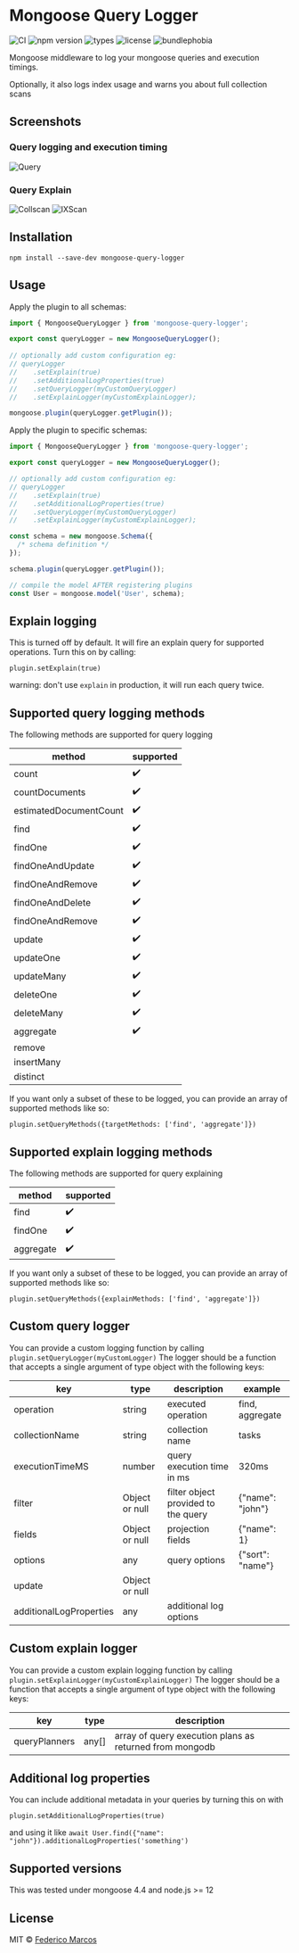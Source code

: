 # Mongoose Query Logger

![CI](https://github.com/marcosfede/mongoose-query-logger/workflows/CI/badge.svg) 
![npm version](https://badgen.net/npm/v/mongoose-query-logger)
![types](https://badgen.net/npm/types/mongoose-query-logger)
![license](https://badgen.net/npm/license/mongoose-query-logger)
![bundlephobia](https://badgen.net/bundlephobia/min/react)

Mongoose middleware to log your mongoose queries and execution timings.

Optionally, it also logs index usage and warns you about full collection scans

## Screenshots
### Query logging and execution timing
![Query](img/query.png)

### Query Explain
![Collscan](img/collscan.png)
![IXScan](img/ixscan.png)


## Installation

```
npm install --save-dev mongoose-query-logger
```

## Usage

Apply the plugin to all schemas:

```typescript
import { MongooseQueryLogger } from 'mongoose-query-logger';

export const queryLogger = new MongooseQueryLogger();
 
// optionally add custom configuration eg:
// queryLogger
//    .setExplain(true)
//    .setAdditionalLogProperties(true)
//    .setQueryLogger(myCustomQueryLogger)
//    .setExplainLogger(myCustomExplainLogger);

mongoose.plugin(queryLogger.getPlugin());
```

Apply the plugin to specific schemas:

```typescript
import { MongooseQueryLogger } from 'mongoose-query-logger';

export const queryLogger = new MongooseQueryLogger();

// optionally add custom configuration eg:
// queryLogger
//    .setExplain(true)
//    .setAdditionalLogProperties(true)
//    .setQueryLogger(myCustomQueryLogger)
//    .setExplainLogger(myCustomExplainLogger);

const schema = new mongoose.Schema({
  /* schema definition */
});

schema.plugin(queryLogger.getPlugin());

// compile the model AFTER registering plugins
const User = mongoose.model('User', schema);
```

## Explain logging

This is turned off by default. It will fire an explain query for supported operations.
Turn this on by calling: 

```plugin.setExplain(true)```

warning: don't use `explain` in production, it will run each query twice.

## Supported query logging methods
The following methods are supported for query logging

| method | supported |
| --------------- | --------------- |
| count | :heavy_check_mark: |
| countDocuments | :heavy_check_mark: |
| estimatedDocumentCount | :heavy_check_mark: |
| find | :heavy_check_mark: |
| findOne | :heavy_check_mark: |
| findOneAndUpdate | :heavy_check_mark: |
| findOneAndRemove | :heavy_check_mark: |
| findOneAndDelete | :heavy_check_mark: |
| findOneAndRemove | :heavy_check_mark: |
| update | :heavy_check_mark: |
| updateOne | :heavy_check_mark: |
| updateMany | :heavy_check_mark: |
| deleteOne | :heavy_check_mark: |
| deleteMany | :heavy_check_mark: |
| aggregate | :heavy_check_mark: |
| remove |  |
| insertMany |  |
| distinct |  |

If you want only a subset of these to be logged, you can provide an array of supported methods like so:

```
plugin.setQueryMethods({targetMethods: ['find', 'aggregate']})
```

## Supported explain logging methods
The following methods are supported for query explaining

| method | supported |
| --------------- | --------------- |
| find | :heavy_check_mark: |
| findOne | :heavy_check_mark: |
| aggregate | :heavy_check_mark: |

If you want only a subset of these to be logged, you can provide an array of supported methods like so:

```
plugin.setQueryMethods({explainMethods: ['find', 'aggregate']})
```

## Custom query logger
You can provide a custom logging function by calling `plugin.setQueryLogger(myCustomLogger)`
The logger should be a function that accepts a single argument of type object with the following keys:

| key | type | description | example |
| --------------- | --------------- | --------------- | --------------- |
| operation | string | executed operation | find, aggregate |
| collectionName | string | collection name | tasks |
| executionTimeMS | number | query execution time in ms | 320ms |
| filter | Object or null  | filter object provided to the query | {"name": "john"} |
| fields | Object or null | projection fields | {"name": 1} |
| options | any | query options | {"sort": "name"} |
| update | Object or null |  |  |
| additionalLogProperties | any | additional log options |  |


## Custom explain logger
You can provide a custom explain logging function by calling `plugin.setExplainLogger(myCustomExplainLogger)`
The logger should be a function that accepts a single argument of type object with the following keys:

| key | type | description |
| --------------- | --------------- | --------------- |
| queryPlanners | any[] | array of query execution plans as returned from mongodb |

## Additional log properties
You can include additional metadata in your queries by turning this on with 

```plugin.setAdditionalLogProperties(true)```

and using it like `await User.find({"name": "john"}).additionalLogProperties('something')`

## Supported versions

This was tested under mongoose 4.4 and node.js >= 12

## License

MIT © [Federico Marcos](http://github.com/marcosfede)
